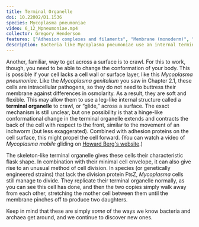 ```yaml
---
title: Terminal Organelle
doi: 10.22002/D1.1536
species: Mycoplasma pneumoniae
video: 6_12_Mpneumoniae.mp4
collector: Gregory Henderson
features: ["Adhesion complexes and filaments", "Membrane (monoderm)", "Ribosomes", "Terminal organelles"]
description: Bacteria like Mycoplasma pneumoniae use an internal terminal organelle and external adhesin proteins to glide across surfaces
---
```


Another, familiar, way to get across a surface is to crawl. For this to work, though, you need to be able to change the conformation of your body. This is possible if your cell lacks a cell wall or surface layer, like this *Mycoplasma pneumoniae*. Like the *Mycoplasma genitalium* you saw in Chapter 2.1, these cells are intracellular pathogens, so they do not need to buttress their membrane against differences in osmolarity. As a result, they are soft and flexible. This may allow them to use a leg-like internal structure called a **terminal organelle** to crawl, or “glide,” across a surface. The exact mechanism is still unclear, but one possibility is that a hinge-like conformational change in the terminal organelle extends and contracts the back of the cell with respect to the front, similar to the movement of an inchworm (but less exaggerated). Combined with adhesion proteins on the cell surface, this might propel the cell forward. (You can watch a video of *Mycoplasma mobile* gliding on [Howard Berg's website](http://www.rowland.harvard.edu/labs/bacteria/movies/mycoplasma.php).)

The skeleton-like terminal organelle gives these cells their characteristic flask shape. In combination with their minimal cell envelope, it can also give rise to an unusual method of cell division. In species (or genetically engineered strains) that lack the division protein FtsZ, *Mycoplasma* cells still manage to divide. They replicate their terminal organelle normally, as you can see this cell has done, and then the two copies simply walk away from each other, stretching the mother cell between them until the membrane pinches off to produce two daughters.

Keep in mind that these are simply *some* of the ways we know bacteria and archaea get around, and we continue to discover new ones.

